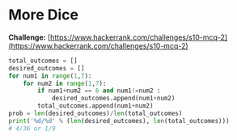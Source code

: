 # More Dice

**Challenge:** [https://www.hackerrank.com/challenges/s10-mcq-2](https://www.hackerrank.com/challenges/s10-mcq-2)

```python
total_outcomes = []
desired_outcomes = []
for num1 in range(1,7):
    for num2 in range(1,7):
        if num1+num2 == 6 and num1!=num2 :
            desired_outcomes.append(num1+num2)
        total_outcomes.append(num1+num2)
prob = len(desired_outcomes)/len(total_outcomes)
print('%d/%d' % (len(desired_outcomes), len(total_outcomes)))
# 4/36 or 1/9
```